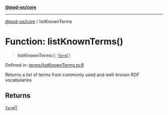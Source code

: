 [**@pod-os/core**](../README.md)

***

[@pod-os/core](../globals.md) / listKnownTerms

# Function: listKnownTerms()

> **listKnownTerms**(): [`Term`](../interfaces/Term.md)[]

Defined in: [terms/listKnownTerms.ts:8](https://github.com/pod-os/PodOS/blob/05359ae5a5ec21be7fe13c91bc776d19e0a5d007/core/src/terms/listKnownTerms.ts#L8)

Returns a list of terms from commonly used and well-known RDF vocabularies

## Returns

[`Term`](../interfaces/Term.md)[]
